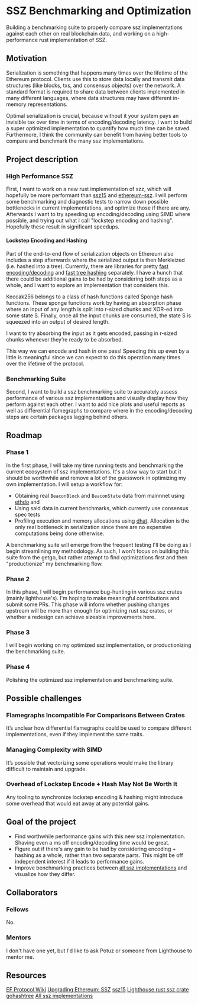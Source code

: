 # SSZ Benchmarking and Optimization

Building a benchmarking suite to properly compare ssz implementations against each other on real blockchain data, and working on a high-performance rust implementation of SSZ.

## Motivation

Serialization is something that happens many times over the lifetime of the Ethereum protocol. Clients use this to store data locally and transmit data structures (like blocks, txs, and consensus objects) over the network. A standard format is required to share data between clients implemented in many different languages, where data structures may have different in-memory representations.

Optimal serialization is crucial, because without it your system pays an invisible tax over time in terms of encoding/decoding latency. I want to build a super optimized implementation to quantify how much time can be saved. Furthermore, I think the community can benefit from having better tools to compare and benchmark the many ssz implementations.

## Project description

### High Performance SSZ
First, I want to work on a new rust implementation of szz, which will hopefully be more performant than [ssz15](https://github.com/karalabe/ssz/tree/main) and [ethereum-ssz](https://github.com/sigp/ethereum_ssz). I will perform some benchmarking and diagnostic tests to narrow down possible bottlenecks in current implementations, and optimize those if there are any. Afterwards I want to try speeding up encoding/decoding using SIMD where possible, and trying out what I call "lockstep encoding and hashing". Hopefully these result in significant speedups.

#### Lockstep Encoding and Hashing
Part of the end-to-end flow of serialization objects on Ethereum also includes a step afterwards where the serialized output is then Merkleized (i.e. hashed into a tree). Currently, there are libraries for pretty [fast encoding/decoding](https://github.com/protolambda/eth2.0-ssz?tab=readme-ov-file#implementations) and [fast tree hashing](https://github.com/prysmaticlabs/hashtree/tree/main) separately. I have a hunch that there could be additional gains to be had by considering both steps as a whole, and I want to explore an implementation that considers this.

Keccak256 belongs to a class of hash functions called Sponge hash functions. These sponge functions work by having an absorption phase where an input of any length is split into r-sized chunks and XOR-ed into some state S. Finally, once all the input chunks are consumed, the state S is squeezed into an output of desired length.

I want to try absorbing the input as it gets encoded, passing in r-sized chunks whenever they’re ready to be absorbed.

This way we can encode and hash in one pass! Speeding this up even by a little is meaningful since we can expect to do this operation many times over the lifetime of the protocol.

### Benchmarking Suite
Second, I want to build a ssz benchmarking suite to accurately assess performance of various ssz implementations and visually display how they perform against each other. I want to add nice plots and useful reports as well as differential flamegraphs to compare where in the encoding/decoding steps are certain packages lagging behind others.

## Roadmap

### Phase 1

In the first phase, I will take my time running tests and benchmarking the current ecosystem of ssz implementations. It's a slow way to start but it should be worthwhile and remove a lot of the guesswork in optimizing my own implementation.
I will setup a workflow for:
- Obtaining real `BeaconBlock` and `BeaconState` data from mainnnet using [ethdo](https://github.com/wealdtech/ethdo) and
- Using said data in current benchmarks, which currently use consensus spec tests
- Profiling execution and memory allocations using [dhat](https://crates.io/crates/dhat). Allocation is the only real bottleneck in serialization since there are no expensive computations being done otherwise.

A benchmarking suite will emerge from the frequent testing I'll be doing as I begin streamlining my methodology. As such, I won't focus on building this suite from the getgo, but rather attempt to find optimizations first and then "productionize" my benchmarking flow.

### Phase 2

In this phase, I will begin performance bug-hunting in various ssz crates (mainly lighthouse's). I'm hoping to make meaningful contributions and submit some PRs. This phase will inform whether pushing changes upstream will be more than enough for optimizing rust ssz crates, or whether a redesign can achieve sizeable improvements here.

### Phase 3

I will begin working on my optimized ssz implementation, or productionizing the benchmarking suite.

### Phase 4

Polishing the optimized ssz implementation and benchmarking suite.

## Possible challenges

### Flamegraphs Incompatible For Comparisons Between Crates

It’s unclear how differential flamegraphs could be used to compare different implementations, even if they implement the same traits.

### Managing Complexity with SIMD

It’s possible that vectorizing some operations would make the library difficult to maintain and upgrade.

### Overhead of Lockstep Encode + Hash May Not Be Worth It

Any tooling to synchronize lockstep encoding & hashing might introduce some overhead that would eat away at any potential gains.

## Goal of the project

- Find worthwhile performance gains with this new ssz implementation. Shaving even a ms off encoding/decoding time would be great.
- Figure out if there's any gain to be had by considering encoding + hashing as a whole, rather than two separate parts. This might be off independent interest if it leads to performance gains.
- Improve benchmarking practices between [all ssz implementations](https://github.com/protolambda/eth2.0-ssz?tab=readme-ov-file#implementations) and visualize how they differ.

## Collaborators

### Fellows

No.

### Mentors

I don't have one yet, but I'd like to ask Potuz or someone from Lighthouse to mentor me.

## Resources

[EF Protocol Wiki](https://epf.wiki/#/wiki/CL/SSZ)
[Upgrading Ethereum: SSZ](https://eth2book.info/capella/part2/building_blocks/ssz/)
[ssz15](https://github.com/karalabe/ssz/tree/main)
[Lighthouse rust ssz crate](https://github.com/sigp/ethereum_ssz)
[gohashtree](https://github.com/prysmaticlabs/hashtree/tree/main)
[All ssz implementations](https://github.com/protolambda/eth2.0-ssz?tab=readme-ov-file#implementations)
